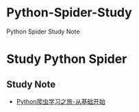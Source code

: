 # Python-Spider-Study
Python Spider Study Note

# Study Python Spider


## Study Note 
- [Python爬虫学习之旅-从基础开始](https://ns96.com/2018/01/09/python-spider-start/)